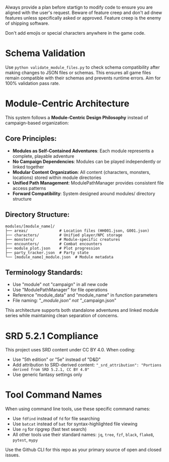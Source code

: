 Always provide a plan before startign to modify code to ensure you are aligned with the user's request.
Beware of feature creep and don't ad dnew features unless specifically asked or approved. Feature creep is the enemy of shipping software.

Don't add emojis or special characters anywhere in the game code.

# Schema Validation
Use `python validate_module_files.py` to check schema compatibility after making changes to JSON files or schemas. This ensures all game files remain compatible with their schemas and prevents runtime errors. Aim for 100% validation pass rate.

# Module-Centric Architecture
This system follows a **Module-Centric Design Philosophy** instead of campaign-based organization:

## Core Principles:
- **Modules as Self-Contained Adventures**: Each module represents a complete, playable adventure
- **No Campaign Dependencies**: Modules can be played independently or linked together
- **Modular Content Organization**: All content (characters, monsters, locations) stored within module directories
- **Unified Path Management**: ModulePathManager provides consistent file access patterns
- **Forward Compatibility**: System designed around modules/ directory structure

## Directory Structure:
```
modules/[module_name]/
├── areas/              # Location files (HH001.json, G001.json)
├── characters/         # Unified player/NPC storage  
├── monsters/           # Module-specific creatures
├── encounters/         # Combat encounters
├── module_plot.json    # Plot progression
├── party_tracker.json  # Party state
└── [module_name]_module.json  # Module metadata
```

## Terminology Standards:
- Use "module" not "campaign" in all new code
- Use "ModulePathManager" for file operations
- Reference "module_data" and "module_name" in function parameters
- File naming: "*_module.json" not "*_campaign.json"

This architecture supports both standalone adventures and linked module series while maintaining clean separation of concerns.

# SRD 5.2.1 Compliance
This project uses SRD content under CC BY 4.0. When coding:
- Use "5th edition" or "5e" instead of "D&D" 
- Add attribution to SRD-derived content: `"_srd_attribution": "Portions derived from SRD 5.2.1, CC BY 4.0"`
- Use generic fantasy settings only

# Tool Command Names
When using command line tools, use these specific command names:
- Use `fdfind` instead of `fd` for file searching
- Use `batcat` instead of `bat` for syntax-highlighted file viewing
- Use `rg` for ripgrep (fast text search)
- All other tools use their standard names: `jq`, `tree`, `fzf`, `black`, `flake8`, `pytest`, `mypy`

Use the Github CLI for this repo as your primary source of open and closed issues.